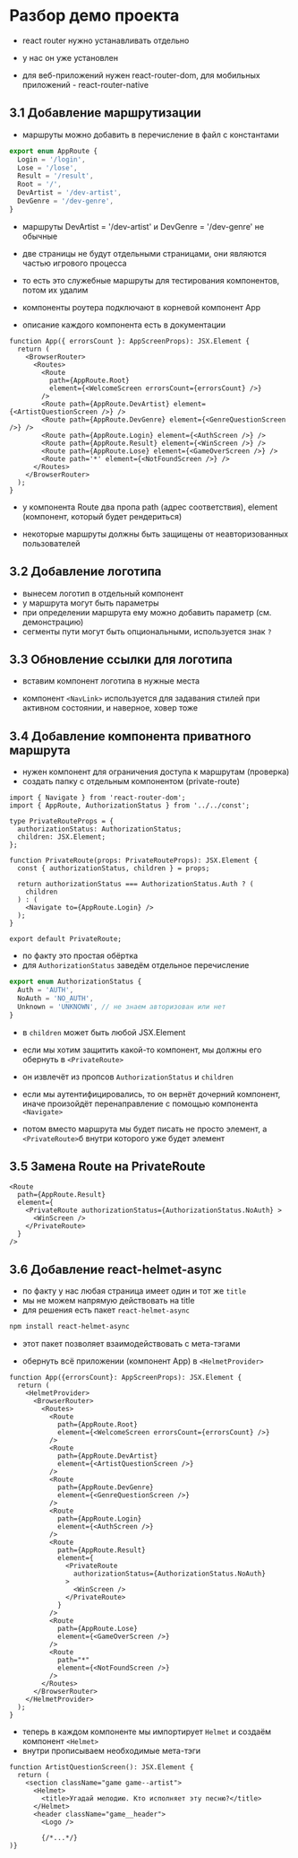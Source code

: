 # Разбор демо проекта

- react router нужно устанавливать отдельно

- у нас он уже установлен

- для веб-приложений нужен react-router-dom, для мобильных приложений - react-router-native

## 3.1 Добавление маршрутизации

- маршруты можно добавить в перечисление в файл с константами

```ts
export enum AppRoute {
  Login = '/login',
  Lose = '/lose',
  Result = '/result',
  Root = '/',
  DevArtist = '/dev-artist',
  DevGenre = '/dev-genre',
}
```

- маршруты DevArtist = '/dev-artist' и DevGenre = '/dev-genre' не обычные
- две страницы не будут отдельными страницами, они являются частью игрового процесса
- то есть это служебные маршруты для тестирования компонентов, потом их удалим

- компоненты роутера подключают в корневой компонент App
- описание каждого компонента есть в документации

```tsx
function App({ errorsCount }: AppScreenProps): JSX.Element {
  return (
    <BrowserRouter>
      <Routes>
        <Route
          path={AppRoute.Root}
          element={<WelcomeScreen errorsCount={errorsCount} />}
        />
        <Route path={AppRoute.DevArtist} element={<ArtistQuestionScreen />} />
        <Route path={AppRoute.DevGenre} element={<GenreQuestionScreen />} />
        <Route path={AppRoute.Login} element={<AuthScreen />} />
        <Route path={AppRoute.Result} element={<WinScreen />} />
        <Route path={AppRoute.Lose} element={<GameOverScreen />} />
        <Route path='*' element={<NotFoundScreen />} />
      </Routes>
    </BrowserRouter>
  );
}
```

- у компонента Route два пропа path (адрес соответствия), element (компонент, который будет рендериться)

- некоторые маршруты должны быть защищены от неавторизованных пользователей

## 3.2 Добавление логотипа

- вынесем логотип в отдельный компонент
- у маршрута могут быть параметры
- при определении маршрута ему можно добавить параметр (см. демонстрацию)
- сегменты пути могут быть опциональными, используется знак `?`

## 3.3 Обновление ссылки для логотипа

- вставим компонент логотипа в нужные места

- компонент `<NavLink>` используется для задавания стилей при активном состоянии, и наверное, ховер тоже

## 3.4 Добавление компонента приватного маршрута

- нужен компонент для ограничения доступа к маршрутам (проверка)
- создать папку с отдельным компонентом (private-route)

```tsx
import { Navigate } from 'react-router-dom';
import { AppRoute, AuthorizationStatus } from '../../const';

type PrivateRouteProps = {
  authorizationStatus: AuthorizationStatus;
  children: JSX.Element;
};

function PrivateRoute(props: PrivateRouteProps): JSX.Element {
  const { authorizationStatus, children } = props;

  return authorizationStatus === AuthorizationStatus.Auth ? (
    children
  ) : (
    <Navigate to={AppRoute.Login} />
  );
}

export default PrivateRoute;
```

- по факту это простая обёртка
- для `AuthorizationStatus` заведём отдельное перечисление

```ts
export enum AuthorizationStatus {
  Auth = 'AUTH',
  NoAuth = 'NO_AUTH',
  Unknown = 'UNKNOWN', // не знаем авторизован или нет
}
```

- в `children` может быть любой JSX.Element

- если мы хотим защитить какой-то компонент, мы должны его обернуть в `<PrivateRoute>`

- он извлечёт из пропсов `AuthorizationStatus` и `children`

- если мы аутентифицировались, то он вернёт дочерний компонент, иначе произойдёт перенаправление с помощью компонента `<Navigate>`

- потом вместо маршрута мы будет писать не просто элемент, а `<PrivateRoute>`б внутри которого уже будет элемент

## 3.5 Замена Route на PrivateRoute

```tsx
<Route
  path={AppRoute.Result}
  element={
    <PrivateRoute authorizationStatus={AuthorizationStatus.NoAuth} >
      <WinScreen />
    </PrivateRoute>
  }
/>
```

## 3.6 Добавление react-helmet-async

- по факту у нас любая страница имеет один и тот же `title`
- мы не можем напрямую действовать на title
- для решения есть пакет `react-helmet-async`

```bash
npm install react-helmet-async
```

- этот пакет позволяет взаимодействовать с мета-тэгами

- обернуть всё приложении (компонент App) в `<HelmetProvider>`

```tsx
function App({errorsCount}: AppScreenProps): JSX.Element {
  return (
    <HelmetProvider>
      <BrowserRouter>
        <Routes>
          <Route
            path={AppRoute.Root}
            element={<WelcomeScreen errorsCount={errorsCount} />}
          />
          <Route
            path={AppRoute.DevArtist}
            element={<ArtistQuestionScreen />}
          />
          <Route
            path={AppRoute.DevGenre}
            element={<GenreQuestionScreen />}
          />
          <Route
            path={AppRoute.Login}
            element={<AuthScreen />}
          />
          <Route
            path={AppRoute.Result}
            element={
              <PrivateRoute
                authorizationStatus={AuthorizationStatus.NoAuth}
              >
                <WinScreen />
              </PrivateRoute>
            }
          />
          <Route
            path={AppRoute.Lose}
            element={<GameOverScreen />}
          />
          <Route
            path="*"
            element={<NotFoundScreen />}
          />
        </Routes>
      </BrowserRouter>
    </HelmetProvider>
  );
}
```

- теперь в каждом компоненте мы импортирует `Helmet` и создаём компонент `<Helmet>`
- внутри прописываем необходимые мета-тэги

```tsx
function ArtistQuestionScreen(): JSX.Element {
  return (
    <section className="game game--artist">
      <Helmet>
        <title>Угадай мелодию. Кто исполняет эту песню?</title>
      </Helmet>
      <header className="game__header">
        <Logo />

        {/*...*/}
)}
```
